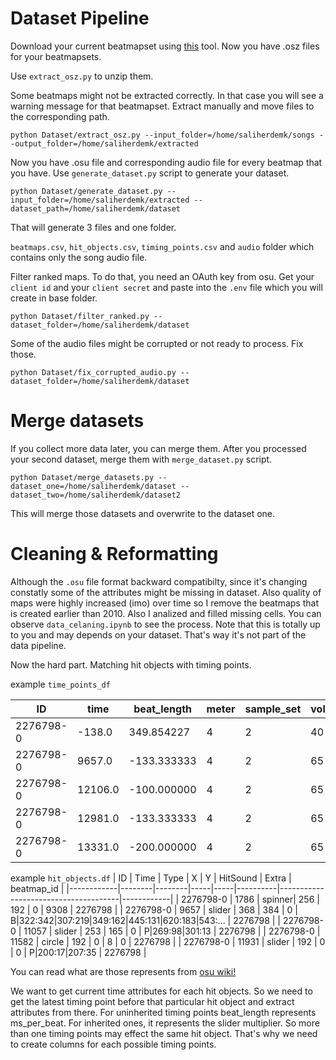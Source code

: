 # Dataset Pipeline

Download your current beatmapset using [this](https://github.com/saliherdemk/osu-lazer-backup) tool. Now you have .osz files for your beatmapsets.

Use `extract_osz.py` to unzip them.

Some beatmaps might not be extracted correctly. In that case you will see a warning message for that beatmapset. Extract manually and move files to the corresponding path.

```
python Dataset/extract_osz.py --input_folder=/home/saliherdemk/songs --output_folder=/home/saliherdemk/extracted
```

Now you have .osu file and corresponding audio file for every beatmap that you have. Use `generate_dataset.py` script to generate your dataset.


```
python Dataset/generate_dataset.py --input_folder=/home/saliherdemk/extracted --dataset_path=/home/saliherdemk/dataset
```

That will generate 3 files and one folder.

`beatmaps.csv`, `hit_objects.csv`, `timing_points.csv` and `audio` folder which contains only the song audio file.

Filter ranked maps. To do that, you need an OAuth key from osu. Get your `client id` and your `client secret` and paste into the `.env` file which you will create in base folder. 

```
python Dataset/filter_ranked.py --dataset_folder=/home/saliherdemk/dataset
```

Some of the audio files might be corrupted or not ready to process. Fix those.

```
python Dataset/fix_corrupted_audio.py --dataset_folder=/home/saliherdemk/dataset
```

# Merge datasets
If you collect more data later, you can merge them. After you processed your second dataset, merge them with `merge_dataset.py` script.

```
python Dataset/merge_datasets.py --dataset_one=/home/saliherdemk/dataset --dataset_two=/home/saliherdemk/dataset2
```

This will merge those datasets and overwrite to the dataset one.

# Cleaning & Reformatting

Although the `.osu` file format backward compatibilty, since it's changing constatly some of the attributes might be missing in dataset. Also quality of maps were highly increased (imo) over time so I remove the beatmaps that is created earlier than 2010. Also I analized and filled missing cells. You can observe `data_celaning.ipynb` to see the process. Note that this is totally up to you and may depends on your dataset. That's way it's not part of the data pipeline.


Now the hard part. Matching hit objects with timing points. 

example `time_points_df`

| ID         | time   | beat_length | meter        | sample_set | volume | uninherited | effects | beatmap_id |
|------------|--------|-------------|--------------|------------|--------|-------------|---------|------------|
| 2276798-0  | -138.0 | 349.854227  | 4            | 2          | 40     | 1.0         | 0.0     | 2276798    |
| 2276798-0  | 9657.0 | -133.333333 | 4            | 2          | 65     | 0.0         | 0.0     | 2276798    |
| 2276798-0  | 12106.0| -100.000000 | 4            | 2          | 65     | 0.0         | 0.0     | 2276798    |
| 2276798-0  | 12981.0| -133.333333 | 4            | 2          | 65     | 0.0         | 0.0     | 2276798    |
| 2276798-0  | 13331.0| -200.000000 | 4            | 2          | 65     | 0.0         | 0.0     | 2276798    |

example `hit_objects.df`
| ID         | Time   | Type   | X   | Y   | HitSound | Extra                                | beatmap_id |
|------------|--------|--------|-----|-----|----------|--------------------------------------|------------|
| 2276798-0  | 1786   | spinner| 256 | 192 | 0        | 9308                                 | 2276798    |
| 2276798-0  | 9657   | slider | 368 | 384 | 0        | B\|322:342\|307:219\|349:162\|445:131\|620:183\|543:... | 2276798    |
| 2276798-0  | 11057  | slider | 253 | 165 | 0        | P\|269:98\|301:13                       | 2276798    |
| 2276798-0  | 11582  | circle | 192 | 0   | 8        | 0                                    | 2276798    |
| 2276798-0  | 11931  | slider | 192 | 0   | 0        | P\|200:17\|207:35                       | 2276798    |


You can read what are those represents from [osu wiki!](https://osu.ppy.sh/wiki/en/Client/File_formats/osu_%28file_format%29)

We want to get current time attributes for each hit objects. So we need to get the latest timing point before that particular hit object and extract attributes from there. For uninherited timing points beat_length represents ms_per_beat. For inherited ones, it represents the slider multiplier. So more than one timing points may effect the same hit object. That's why we need to create columns for each possible timing points. 


